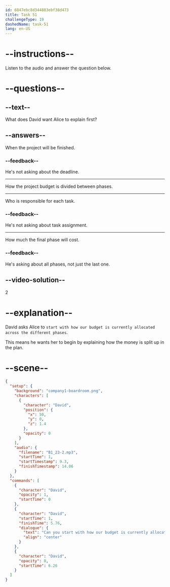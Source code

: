 ```yaml
---
id: 6847ebc8d344883ebf38d473
title: Task 51
challengeType: 19
dashedName: task-51
lang: en-US
---
```


<!-- (audio) David: Can you start with how our budget is currently allocated across the different phases? -->

# --instructions--

Listen to the audio and answer the question below.

# --questions--

## --text--

What does David want Alice to explain first?

## --answers--

When the project will be finished.

### --feedback--

He's not asking about the deadline.

---

How the project budget is divided between phases.

---

Who is responsible for each task.

### --feedback--

He's not asking about task assignment.

---

How much the final phase will cost.

### --feedback--

He's asking about all phases, not just the last one.

## --video-solution--

2

# --explanation--

David asks Alice to `start with how our budget is currently allocated across the different phases`.

This means he wants her to begin by explaining how the money is split up in the plan.

# --scene--

```json
{
  "setup": {
    "background": "company1-boardroom.png",
    "characters": [
      {
        "character": "David",
        "position": {
          "x": 50,
          "y": 0,
          "z": 1.4
        },
        "opacity": 0
      }
    ],
    "audio": {
      "filename": "B1_23-2.mp3",
      "startTime": 1,
      "startTimestamp": 9.3,
      "finishTimestamp": 14.06
    }
  },
  "commands": [
    {
      "character": "David",
      "opacity": 1,
      "startTime": 0
    },
    {
      "character": "David",
      "startTime": 1,
      "finishTime": 5.76,
      "dialogue": {
        "text": "Can you start with how our budget is currently allocated across the different phases?",
        "align": "center"
      }
    },
    {
      "character": "David",
      "opacity": 0,
      "startTime": 6.26
    }
  ]
}
```
